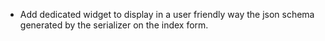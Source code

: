 - Add dedicated widget to display in a user friendly way the json schema generated by
  the serializer on the index form.
